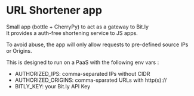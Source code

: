 # URL Shortener app

Small app (bottle + CherryPy) to act as a gateway to Bit.ly  
It provides a auth-free shortening service to JS apps.

To avoid abuse, the app will only allow requests to pre-defined source IPs or Origins.

This is designed to run on a PaaS with the following env vars :

* AUTHORIZED_IPS: comma-separated IPs without CIDR
* AUTHORIZED_ORIGINS: comma-sparated URLs with http(s)://
* BITLY_KEY: your Bit.ly API Key
